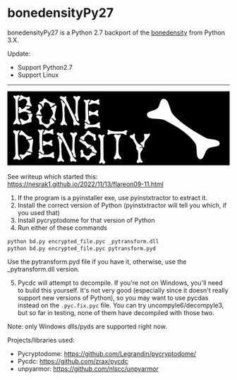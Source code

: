 # bonedensityPy27
bonedensityPy27 is a Python 2.7 backport of the 
[bonedensity](https://github.com/nesrak1/bonedensity/tree/main) from Python 3.X.

Update:
* Support Python2.7
* Support Linux
------
![logo](logo.png)

See writeup which started this: https://nesrak1.github.io/2022/11/13/flareon09-11.html

1. If the program is a pyinstaller exe, use pyinstxtractor to extract it.
2. Install the correct version of Python (pyinstxtractor will tell you which, if you used that)
3. Install pycryptodome for that version of Python
4. Run either of these commands

```
python bd.py encrypted_file.pyc _pytransform.dll
python bd.py encrypted_file.pyc pytransform.pyd
```

Use the pytransform.pyd file if you have it,
otherwise, use the _pytransform.dll version.

5. Pycdc will attempt to decompile. If you're not on Windows, you'll need to build this yourself. It's not very good (especially since it doesn't really support new versions of Python), so you may want to use pycdas instead on the `.pyc.fix.pyc` file. You can try uncompyle6/decompyle3, but so far in testing, none of them have decompiled with those two.

Note: only Windows dlls/pyds are supported right now.

Projects/libraries used:

* Pycryptodome: https://github.com/Legrandin/pycryptodome/
* Pycdc: https://github.com/zrax/pycdc
* unpyarmor: https://github.com/nlscc/unpyarmor